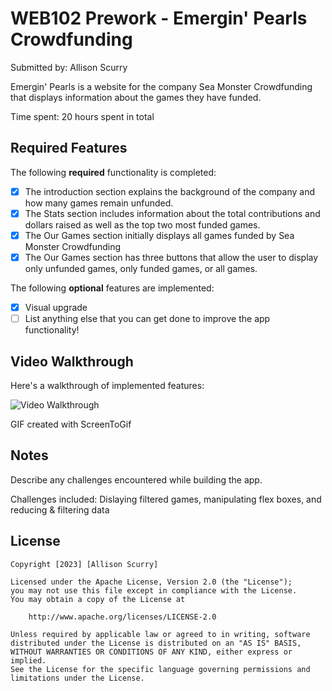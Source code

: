 # WEB102 Prework - Emergin' Pearls Crowdfunding

Submitted by: Allison Scurry

Emergin' Pearls is a website for the company Sea Monster Crowdfunding that displays information about the games they have funded.

Time spent: 20 hours spent in total

## Required Features

The following **required** functionality is completed:

* [x] The introduction section explains the background of the company and how many games remain unfunded.
* [x] The Stats section includes information about the total contributions and dollars raised as well as the top two most funded games.
* [x] The Our Games section initially displays all games funded by Sea Monster Crowdfunding
* [x] The Our Games section has three buttons that allow the user to display only unfunded games, only funded games, or all games.

The following **optional** features are implemented:

* [x] Visual upgrade
* [ ] List anything else that you can get done to improve the app functionality!

## Video Walkthrough

Here's a walkthrough of implemented features:

<img src='https://github.com/OthelloPop/web102_prework/blob/main/web102.gif' title='Video Walkthrough' width='' alt='Video Walkthrough' />

GIF created with ScreenToGif  

## Notes

Describe any challenges encountered while building the app.

Challenges included: Dislaying filtered games, manipulating flex boxes, and reducing & filtering data

## License

    Copyright [2023] [Allison Scurry]

    Licensed under the Apache License, Version 2.0 (the "License");
    you may not use this file except in compliance with the License.
    You may obtain a copy of the License at

        http://www.apache.org/licenses/LICENSE-2.0

    Unless required by applicable law or agreed to in writing, software
    distributed under the License is distributed on an "AS IS" BASIS,
    WITHOUT WARRANTIES OR CONDITIONS OF ANY KIND, either express or implied.
    See the License for the specific language governing permissions and
    limitations under the License.
